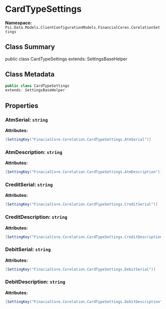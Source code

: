 # CardTypeSettings

**Namespace:** `Psi.Data.Models.ClientConfigurationModels.FinancialCores.CorelationSettings`

## Class Summary

public class CardTypeSettings
extends: SettingsBaseHelper

## Class Metadata

```typescript
public class CardTypeSettings
extends: SettingsBaseHelper
```

## Properties

### AtmSerial: `string`

**Attributes:**
```csharp
[SettingKey("FinacialCore.Corelation.CardTypeSettings.AtmSerial")]
```

### AtmDescription: `string`

**Attributes:**
```csharp
[SettingKey("FinacialCore.Corelation.CardTypeSettings.AtmDescription")]
```

### CreditSerial: `string`

**Attributes:**
```csharp
[SettingKey("FinacialCore.Corelation.CardTypeSettings.CreditSerial")]
```

### CreditDescription: `string`

**Attributes:**
```csharp
[SettingKey("FinacialCore.Corelation.CardTypeSettings.CreditDescription")]
```

### DebitSerial: `string`

**Attributes:**
```csharp
[SettingKey("FinacialCore.Corelation.CardTypeSettings.DebitSerial")]
```

### DebitDescription: `string`

**Attributes:**
```csharp
[SettingKey("FinacialCore.Corelation.CardTypeSettings.DebitDescription")]
```

